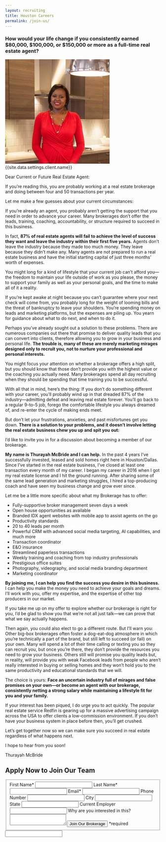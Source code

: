 ```yaml
---
layout: recruiting
title: Houston Careers
permalink: /join-us/
---
```


<div class="recruiting-page">
<!-- <h1 class="join-us">Growing Real Estate Teams in Houston</h1> -->
<h3 class="join-us-subtitle">How would your life change if you consistently earned $80,000, $100,000, or $150,000 or more as a full-time real estate agent?</h3>
<div class="recruiting-photo">
<span class="client-image-container">
<img src="/img/headshot.jpg" alt="{{site.data.settings.client.name}}" class="client-image"/>
</span>
<figcaption class="caption">{{site.data.settings.client.name}}</figcaption>
</div>


<p>Dear Current or Future Real Estate Agent:</p>

<p>If you’re reading this, you are probably working at a real estate brokerage and doing between four and 50 transactions per year.</p>

<p>Let me make a few guesses about your current circumstances:</p>

<p>If you’re already an agent, you probably aren’t getting the support that you need in order to advance your career. Many brokerages don’t offer the leads, training, coaching, accountability, or structure required to succeed in this business.</p>

<p>In fact, <strong>87% of real estate agents will fail to achieve the level of success they want and leave the industry within their first five years.</strong> Agents don’t leave the industry because they made too much money. They leave because they didn’t make any. Many agents are not prepared to run a real estate business and have the initial starting capital of just three months’ worth of expenses. </p>

<p>You might long for a kind of lifestyle that your current job can’t afford you—the freedom to maintain your life outside of work as you please, the money to support your family as well as your personal goals, and the time to make all of it a reality.</p>

<p>If you’re kept awake at night because you can’t guarantee where your next check will come from, you probably long for the weight of looming bills and the threat of bankruptcy to leave your shoulders. You’re spending money on leads and marketing platforms, but the expenses are piling up. You yearn for guidance about what to do next, and when to do it.</p>

<p>Perhaps you’ve already sought out a solution to these problems. There are numerous companies out there that promise to deliver quality leads that you can convert into clients, therefore allowing you to grow in your business and personal life. <strong>The trouble is, many of these are merely marketing mirages designed only to recruit you, not to nurture your professional and personal interests.</strong> </p>

<p>You might focus your attention on whether a brokerage offers a high split, but you should know that those don’t provide you with the highest value or the coaching you actually need. Many brokerages spend all day recruiting when they should be spending that time training you to be successful.</p>

<p>With all that in mind, here’s the thing: If you don’t do something different with your career, you’ll probably wind up in that dreaded 87% of the industry—admitting defeat and leaving real estate forever. You’ll go back to a regular 9-to-5 job, forego the comfortable lifestyle you always dreamed of, and re-enter the cycle of making ends meet.</p>

<p>But don’t let your frustrations, anxieties, and past misfortunes get you down. <strong>There is a solution to your problems, and it doesn’t involve letting the real estate business chew you up and spit you out:</strong></p>

<p>I’d like to invite you in for a discussion about becoming a member of our brokerage.</p>

<p><strong>My name is Thurayah McBride and I can help.</strong> In the past 4 years I’ve successfully invested, leased and sold homes right here in Houston/Dallas. Since I’ve started in the real estate business, I’ve closed at least one transaction every month of my career. I began my career in 2016 when I got my real estate license and I hit the ground running. After sharing some of the same lead generation and marketing struggles, I hired a top-producing coach and have seen my business change and grow ever since.</p>

<p>Let me be a little more specific about what my Brokerage has to offer:
<ul class="indent">
<li>Fully-supportive broker management seven days a week</li>
<li>Open house opportunities as available</li>
<li>Branded IDX agent websites with mobile app to assist agents on the go</li>
<li>Productivity standards</li>
<li>20 to 40 leads per month</li>
<li>Powerful CRM with advanced social media targeting, AI capabilities, and much more</li>
<li>Transaction coordinator</li>
<li>E&O insurance</li>
<li>Streamlined paperless transactions</li>
<li>Weekly training and coaching from top industry professionals</li>
<li>Prestigious office suites</li>
<li>Photography, videography, and social media branding department</li>
<li>Marketing coordinator</li>
</ul></p>

<p><strong>By joining me, I can help you find the success you desire in this business.</strong> I can help you make the money you need to achieve your goals and dreams. I’ll work with you, offer my expertise, and the expertise of other top producers in our market.</p>

<p>If you take me up on my offer to explore whether our brokerage is right for you, I’d be glad to show you that we’re not all just talk—we can prove that what we say actually happens.</p>

<p>Then again, you could also elect to go a different route. But I’ll warn you: Other big-box brokerages often foster a dog-eat-dog atmosphere in which you’re technically a part of the brand, but still left to succeed (or fail) on your own. Many will spend a lot of their time calling or texting you so they can recruit you, but once you’re there, they don’t provide the resources you need to grow your business. Others still will promise you quality leads but, in reality, will provide you with weak Facebook leads from people who aren’t really interested in buying or selling homes and they won’t hold you to the same productivity and educational standards that we will.</p>

<p>The choice is yours: <strong>Face an uncertain industry full of mirages and false promises on your own—or become an agent with our brokerage, consistently netting a strong salary while maintaining a lifestyle fit for you and your family.</strong> </p>

<p>If your interest has been piqued, I do urge you to act quickly. The popular real estate service Redfin is gearing up for a massive advertising campaign across the USA to offer clients a low-commission environment. If you don’t have your business system in place before then, you’ll get crushed.</p>

<p>Let’s get together now so we can make sure you succeed in real estate regardless of what happens next.</p>

<p>I hope to hear from you soon!</p>

<p>Thurayah McBride</p>




<h2 class="recruiting">Apply Now to Join Our Team</h2>

<form method="post" class="home-value cta-forms" action="https://formspree.io/{{site.data.settings.client.email}}" onsubmit="return setReturn()">
					<fieldset><label for="firstname">First Name*</label> <input type="text" required="" name="firstname" /> <label for="lastname">Last Name*</label> <input type="text" required="" name="lastname" /> <label for="email">Email*</label> <input type="text" name="name" /> <label for="phone">Phone Number </label> <input type="tel" name="phone" />
						<!--base32-c9gq6t9k68pkcd3jcwpp4rbkcmtk4-base32--><label for="city">City </label> <input type="text" name="city" /> <label for="state">State </label> <input type="text" name="state" /> <label for="employer">Current Employer </label> <input type="text" name="employer" /> <label for="message">Why are you interested in this? </label><textarea name="employer"></textarea>
						<!--base32-c9gq6t9k68pk8cbme5gq4uv4cguqachj70r2urk1edjk6cg-base32--><input class="submit light-light" type="submit" value="Join Our Brokerage" name="submitrecruitingForm" /> <span class="asterisk">*required</span></fieldset>
					<!--base32-c9gq6t9k68pk8c9he1t7cxkecdkpedhpe9h6at3me5r7ee1kddhpwx9q71up4tb3f1u6mc3mdcwp6vkg6rw3gc1dc9gq6t9k68-base32-->
					<div class="hidden"><input type="hidden" value="{{site.data.settings.client.email}}" name="_to" /> <input type="hidden" value="Recruiting Contact Request Message From Your Vyral Careers and Training Video Blog" name="_subject" /> <input type="text" name="_gotcha" /></div>
				</form>
</div>
